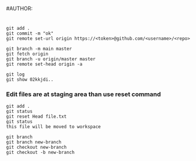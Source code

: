 #AUTHOR:
#
```
git add .
git commit -m "ok"
git remote set-url origin https://<token>@github.com/<username>/<repo>
```
```
git branch -m main master
git fetch origin
git branch -u origin/master master
git remote set-head origin -a
```
```
git log
git show 02kkjdi..
```
### Edit files are at staging area than use reset command 
```
git add .
git status
git reset Head file.txt
git status
this file will be moved to workspace
```
```
git branch
git branch new-branch
git checkout new-branch
git checkout -b new-branch


```
